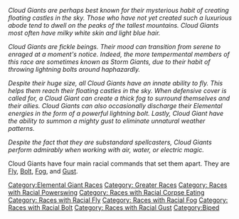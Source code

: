 *Cloud Giants are perhaps best known for their mysterious habit of
creating floating castles in the sky. Those who have not yet created
such a luxurious abode tend to dwell on the peaks of the tallest
mountains. Cloud Giants most often have milky white skin and light blue
hair.*

*Cloud Giants are fickle beings. Their mood can transition from serene
to enraged at a moment's notice. Indeed, the more tempermental members
of this race are sometimes known as Storm Giants, due to their habit of
throwing lightning bolts around haphazardly.*

*Despite their huge size, all Cloud Giants have an innate ability to
fly. This helps them reach their floating castles in the sky. When
defensive cover is called for, a Cloud Giant can create a thick fog to
surround themselves and their allies. Cloud Giants can also occasionally
discharge their Elemental energies in the form of a powerful lightning
bolt. Lastly, Cloud Giant have the ability to summon a mighty gust to
eliminate unnatural weather patterns.*

*Despite the fact that they are substandard spellcasters, Cloud Giants
perform admirably when working with air, water, or electric magic.*

Cloud Giants have four main racial commands that set them apart. They
are [Fly](Racial_Fly "wikilink"), [Bolt](Racial_Bolt "wikilink"),
[Fog](Racial_Fog "wikilink"), and [Gust](Racial_Gust "wikilink").

[Category:Elemental Giant
Races](Category:Elemental_Giant_Races "wikilink") [Category: Greater
Races](Category:_Greater_Races "wikilink") [Category: Races with Racial
Powerswing](Category:_Races_with_Racial_Powerswing "wikilink")
[Category: Races with Racial Corpse
Eating](Category:_Races_with_Racial_Corpse_Eating "wikilink") [Category:
Races with Racial Fly](Category:_Races_with_Racial_Fly "wikilink")
[Category: Races with Racial
Fog](Category:_Races_with_Racial_Fog "wikilink") [Category: Races with
Racial Bolt](Category:_Races_with_Racial_Bolt "wikilink") [Category:
Races with Racial Gust](Category:_Races_with_Racial_Gust "wikilink")
[Category:Biped](Category:Biped "wikilink")

